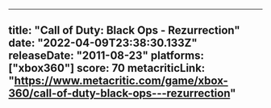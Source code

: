 
---
title: "Call of Duty: Black Ops - Rezurrection"
date: "2022-04-09T23:38:30.133Z"
releaseDate: "2011-08-23"
platforms: ["xbox360"]
score: 70
metacriticLink: "https://www.metacritic.com/game/xbox-360/call-of-duty-black-ops---rezurrection"
---
